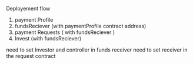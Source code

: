 Deployement flow

1. payment Profile
2. fundsReciever (with paymentProfile contract address)
3. payment Requests ( with fundsReciever )
4. Invest (with fundsReciever)

need to set Investor and controller in funds receiver
need to set receiver in the request contract
